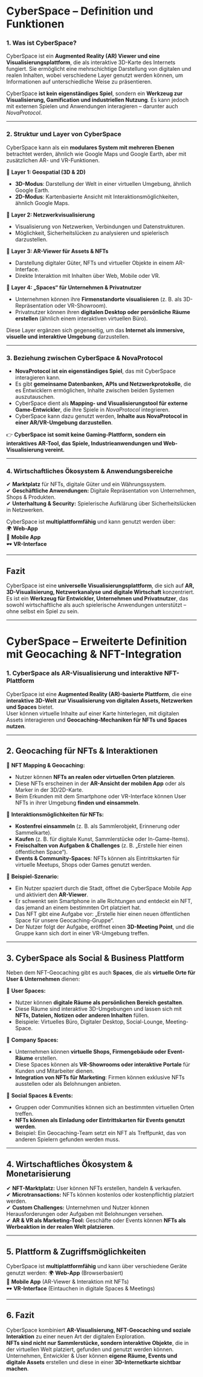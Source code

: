 # **CyberSpace – Definition und Funktionen**

### **1. Was ist CyberSpace?**
CyberSpace ist ein **Augmented Reality (AR) Viewer und eine Visualisierungsplattform**, die als interaktive 3D-Karte des Internets fungiert. Sie ermöglicht eine mehrschichtige Darstellung von digitalen und realen Inhalten, wobei verschiedene Layer genutzt werden können, um Informationen auf unterschiedliche Weise zu präsentieren.

CyberSpace **ist kein eigenständiges Spiel**, sondern ein **Werkzeug zur Visualisierung, Gamification und industriellen Nutzung**. Es kann jedoch mit externen Spielen und Anwendungen interagieren – darunter auch *NovaProtocol*.

---

### **2. Struktur und Layer von CyberSpace**
CyberSpace kann als ein **modulares System mit mehreren Ebenen** betrachtet werden, ähnlich wie Google Maps und Google Earth, aber mit zusätzlichen AR- und VR-Funktionen.

🔹 **Layer 1: Geospatial (3D & 2D)**
   - **3D-Modus**: Darstellung der Welt in einer virtuellen Umgebung, ähnlich Google Earth.
   - **2D-Modus**: Kartenbasierte Ansicht mit Interaktionsmöglichkeiten, ähnlich Google Maps.

🔹 **Layer 2: Netzwerkvisualisierung**
   - Visualisierung von Netzwerken, Verbindungen und Datenstrukturen.
   - Möglichkeit, Sicherheitslücken zu analysieren und spielerisch darzustellen.

🔹 **Layer 3: AR-Viewer für Assets & NFTs**
   - Darstellung digitaler Güter, NFTs und virtueller Objekte in einem AR-Interface.
   - Direkte Interaktion mit Inhalten über Web, Mobile oder VR.

🔹 **Layer 4: „Spaces“ für Unternehmen & Privatnutzer**
   - Unternehmen können ihre **Firmenstandorte visualisieren** (z. B. als 3D-Repräsentation oder VR-Showroom).
   - Privatnutzer können ihren **digitalen Desktop oder persönliche Räume erstellen** (ähnlich einem interaktiven virtuellen Büro).

Diese Layer ergänzen sich gegenseitig, um das **Internet als immersive, visuelle und interaktive Umgebung** darzustellen.

---

### **3. Beziehung zwischen CyberSpace & NovaProtocol**
- **NovaProtocol ist ein eigenständiges Spiel**, das mit CyberSpace interagieren kann.
- Es gibt **gemeinsame Datenbanken, APIs und Netzwerkprotokolle**, die es Entwicklern ermöglichen, Inhalte zwischen beiden Systemen auszutauschen.
- CyberSpace dient als **Mapping- und Visualisierungstool für externe Game-Entwickler**, die ihre Spiele in *NovaProtocol* integrieren.
- CyberSpace kann dazu genutzt werden, **Inhalte aus NovaProtocol in einer AR/VR-Umgebung darzustellen**.

👉 **CyberSpace ist somit keine Gaming-Plattform, sondern ein interaktives AR-Tool, das Spiele, Industrieanwendungen und Web-Visualisierung vereint.**

---

### **4. Wirtschaftliches Ökosystem & Anwendungsbereiche**
✔ **Marktplatz** für NFTs, digitale Güter und ein Währungssystem.  
✔ **Geschäftliche Anwendungen:** Digitale Repräsentation von Unternehmen, Shops & Produkten.  
✔ **Unterhaltung & Security:** Spielerische Aufklärung über Sicherheitslücken in Netzwerken.  

CyberSpace ist **multiplattformfähig** und kann genutzt werden über:  
🌍 **Web-App**  
📱 **Mobile App**  
🕶️ **VR-Interface**

---

## **Fazit**
CyberSpace ist eine **universelle Visualisierungsplattform**, die sich auf **AR, 3D-Visualisierung, Netzwerkanalyse und digitale Wirtschaft** konzentriert.  
Es ist ein **Werkzeug für Entwickler, Unternehmen und Privatnutzer**, das sowohl wirtschaftliche als auch spielerische Anwendungen unterstützt – ohne selbst ein Spiel zu sein.  

---

# **CyberSpace – Erweiterte Definition mit Geocaching & NFT-Integration**

### **1. CyberSpace als AR-Visualisierung und interaktive NFT-Plattform**
CyberSpace ist eine **Augmented Reality (AR)-basierte Plattform**, die eine **interaktive 3D-Welt zur Visualisierung von digitalen Assets, Netzwerken und Spaces** bietet.  
User können virtuelle Inhalte auf einer Karte hinterlegen, mit digitalen Assets interagieren und **Geocaching-Mechaniken für NFTs und Spaces nutzen**.

---

## **2. Geocaching für NFTs & Interaktionen**
🔹 **NFT Mapping & Geocaching:**  
   - Nutzer können **NFTs an realen oder virtuellen Orten platzieren**.  
   - Diese NFTs erscheinen in der **AR-Ansicht der mobilen App** oder als Marker in der 3D/2D-Karte.  
   - Beim Erkunden mit dem Smartphone oder VR-Interface können User NFTs in ihrer Umgebung **finden und einsammeln**.

🔹 **Interaktionsmöglichkeiten für NFTs:**  
   - **Kostenfrei einsammeln** (z. B. als Sammlerobjekt, Erinnerung oder Sammelkarte).  
   - **Kaufen** (z. B. für digitale Kunst, Sammlerstücke oder In-Game-Items).  
   - **Freischalten von Aufgaben & Challenges** (z. B. „Erstelle hier einen öffentlichen Space“).  
   - **Events & Community-Spaces**: NFTs können als Eintrittskarten für virtuelle Meetups, Shops oder Games genutzt werden.

🔹 **Beispiel-Szenario:**  
   - Ein Nutzer spaziert durch die Stadt, öffnet die CyberSpace Mobile App und aktiviert den **AR-Viewer**.  
   - Er schwenkt sein Smartphone in alle Richtungen und entdeckt ein NFT, das jemand an einem bestimmten Ort platziert hat.  
   - Das NFT gibt eine Aufgabe vor: „Erstelle hier einen neuen öffentlichen Space für unsere Geocaching-Gruppe“.  
   - Der Nutzer folgt der Aufgabe, eröffnet einen **3D-Meeting Point**, und die Gruppe kann sich dort in einer VR-Umgebung treffen.

---

## **3. CyberSpace als Social & Business Plattform**
Neben dem NFT-Geocaching gibt es auch **Spaces**, die als **virtuelle Orte für User & Unternehmen** dienen:

🔹 **User Spaces:**  
   - Nutzer können **digitale Räume als persönlichen Bereich gestalten**.  
   - Diese Räume sind interaktive 3D-Umgebungen und lassen sich mit **NFTs, Dateien, Notizen oder anderen Inhalten** füllen.  
   - Beispiele: Virtuelles Büro, Digitaler Desktop, Social-Lounge, Meeting-Space.

🔹 **Company Spaces:**  
   - Unternehmen können **virtuelle Shops, Firmengebäude oder Event-Räume** erstellen.  
   - Diese Spaces können als **VR-Showrooms oder interaktive Portale** für Kunden und Mitarbeiter dienen.  
   - **Integration von NFTs für Marketing**: Firmen können exklusive NFTs ausstellen oder als Belohnungen anbieten.

🔹 **Social Spaces & Events:**  
   - Gruppen oder Communities können sich an bestimmten virtuellen Orten treffen.  
   - **NFTs können als Einladung oder Eintrittskarten für Events genutzt werden**.  
   - Beispiel: Ein Geocaching-Team setzt ein NFT als Treffpunkt, das von anderen Spielern gefunden werden muss.

---

## **4. Wirtschaftliches Ökosystem & Monetarisierung**
✔ **NFT-Marktplatz:** User können NFTs erstellen, handeln & verkaufen.  
✔ **Microtransactions:** NFTs können kostenlos oder kostenpflichtig platziert werden.  
✔ **Custom Challenges:** Unternehmen und Nutzer können Herausforderungen oder Aufgaben mit Belohnungen versehen.  
✔ **AR & VR als Marketing-Tool:** Geschäfte oder Events können **NFTs als Werbeaktion in der realen Welt platzieren**.

---

## **5. Plattform & Zugriffsmöglichkeiten**
CyberSpace ist **multiplattformfähig** und kann über verschiedene Geräte genutzt werden:
🌍 **Web-App** (Browserbasiert)  
📱 **Mobile App** (AR-Viewer & Interaktion mit NFTs)  
🕶️ **VR-Interface** (Eintauchen in digitale Spaces & Meetings)  

---

## **6. Fazit**
CyberSpace kombiniert **AR-Visualisierung, NFT-Geocaching und soziale Interaktion** zu einer neuen Art der digitalen Exploration.  
**NFTs sind nicht nur Sammlerstücke, sondern interaktive Objekte**, die in der virtuellen Welt platziert, gefunden und genutzt werden können.  
Unternehmen, Entwickler & User können **eigene Räume, Events und digitale Assets** erstellen und diese in einer **3D-Internetkarte sichtbar machen**.  

